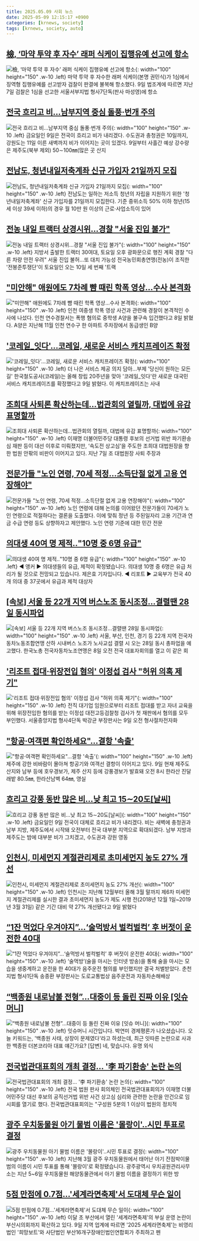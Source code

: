 ```yaml
---
title: 2025.05.09 사회 뉴스
date: 2025-05-09 12:15:17 +0900
categories: [krnews, society]
tags: [krnews, society, auto]
---
```

## [檢, ‘마약 투약 후 자수’ 래퍼 식케이 집행유예 선고에 항소](https://n.news.naver.com/mnews/article/366/0001075631)

![檢, ‘마약 투약 후 자수’ 래퍼 식케이 집행유예 선고에 항소](https://mimgnews.pstatic.net/image/origin/366/2025/05/09/1075631.jpg?type=nf220_150){: width="100" height="150" .w-10 .left}
마약 투약 후 자수한 래퍼 식케이(본명 권민식)가 1심에서 징역형 집행유예를 선고받자 검찰이 판결에 불복해 항소했다. 9일 법조계에 따르면 지난 7일 검찰은 1심을 선고한 서울서부지법 형사7단독(판사 마성영)에 항소

## [전국 흐리고 비…남부지역 중심 돌풍·번개 주의](https://n.news.naver.com/mnews/article/001/0015377248)

![전국 흐리고 비…남부지역 중심 돌풍·번개 주의](https://mimgnews.pstatic.net/image/origin/001/2025/05/09/15377248.jpg?type=nf220_150){: width="100" height="150" .w-10 .left}
금요일인 9일은 전국이 흐리고 비가 내리겠다. 수도권과 충청권은 10일까지, 강원도는 11일 이른 새벽까지 비가 이어지는 곳이 있겠다. 9일부터 사흘간 예상 강수량은 제주도(북부 제외) 50∼100㎜(많은 곳 산지

## [전남도, 청년내일저축계좌 신규 가입자 21일까지 모집](https://n.news.naver.com/mnews/article/421/0008238109)

![전남도, 청년내일저축계좌 신규 가입자 21일까지 모집](https://mimgnews.pstatic.net/image/origin/421/2025/05/08/8238109.jpg?type=nf220_150){: width="100" height="150" .w-10 .left}
전남도는 일하는 저소득 청년의 자립을 지원하기 위한 '청년내일저축계좌' 신규 가입자를 21일까지 모집한다. 기준 중위소득 50% 이하 청년(15세 이상 39세 이하)의 경우 월 10만 원 이상의 근로·사업소득이 있어

## [전농 내일 트랙터 상경시위…경찰 "서울 진입 불가"](https://n.news.naver.com/mnews/article/001/0015377251)

![전농 내일 트랙터 상경시위…경찰 "서울 진입 불가"](https://mimgnews.pstatic.net/image/origin/001/2025/05/09/15377251.jpg?type=nf220_150){: width="100" height="150" .w-10 .left}
지방서 출발한 트랙터 30여대, 토요일 오후 광화문으로 행진 계획 경찰 "다른 차량 안전 우려" 서울 진입 불허…또 대치 가능성 전국농민회총연맹(전농)이 조직한 '전봉준투쟁단'이 토요일인 오는 10일 세 번째 '트랙

## ["미안해" 애원에도 7차례 뺨 때린 학폭 영상…수사 본격화](https://n.news.naver.com/mnews/article/001/0015375525)

!["미안해" 애원에도 7차례 뺨 때린 학폭 영상…수사 본격화](https://mimgnews.pstatic.net/image/origin/001/2025/05/08/15375525.jpg?type=nf220_150){: width="100" height="150" .w-10 .left}
인천 여중생 학폭 영상 사건과 관련해 경찰이 본격적인 수사에 나섰다. 인천 연수경찰서는 폭행 혐의로 중학생 A양을 불구속 입건했다고 8일 밝혔다. A양은 지난해 11월 인천 연수구 한 아파트 주차장에서 동급생인 B양

## ['코레일_잇다'…코레일, 새로운 서비스 캐치프레이즈 확정](https://n.news.naver.com/mnews/article/001/0015377646)

!['코레일_잇다'…코레일, 새로운 서비스 캐치프레이즈 확정](https://mimgnews.pstatic.net/image/origin/001/2025/05/09/15377646.jpg?type=nf220_150){: width="100" height="150" .w-10 .left}
더 나은 서비스 제공 의지 담아…부제 '당신이 원하는 모든 길' 한국철도공사(코레일)는 올해 창립 20주년을 맞아 '코레일_잇다'란 새로운 대국민 서비스 캐치프레이즈를 확정했다고 9일 밝혔다. 이 캐치프레이즈는 사내

## [조희대 사퇴론 확산하는데…법관회의 열릴까, 대법에 유감 표명할까](https://n.news.naver.com/mnews/article/028/0002744908)

![조희대 사퇴론 확산하는데…법관회의 열릴까, 대법에 유감 표명할까](https://mimgnews.pstatic.net/image/origin/028/2025/05/08/2744908.jpg?type=nf220_150){: width="100" height="150" .w-10 .left}
이재명 더불어민주당 대통령 후보의 선거법 위반 파기환송심 재판 등이 대선 이후로 미뤄졌지만, ‘속도전 상고심’을 주도한 조희대 대법원장을 향한 법원 안팎의 비판이 이어지고 있다. 지난 7일 조 대법원장 사퇴 주장과

## [전문가들 "노인 연령, 70세 적정…소득단절 없게 고용 연장해야"](https://n.news.naver.com/mnews/article/003/0013230958)

![전문가들 "노인 연령, 70세 적정…소득단절 없게 고용 연장해야"](https://mimgnews.pstatic.net/image/origin/003/2025/05/09/13230958.jpg?type=nf220_150){: width="100" height="150" .w-10 .left}
노인 연령에 대해 논의를 이어왔던 전문가들이 70세가 노인 연령으로 적절하다는 결론을 도출했다. 이에 맞춰 정년 등 주된일자리 고용 기간과 연금 수급 연령 등도 상향하자고 제안했다. 노인 연령 기준에 대한 민간 전문

## [의대생 40여 명 제적‥"10명 중 6명 유급"](https://n.news.naver.com/mnews/article/214/0001422921)

![의대생 40여 명 제적‥"10명 중 6명 유급"](https://mimgnews.pstatic.net/image/origin/214/2025/05/08/1422921.jpg?type=nf220_150){: width="100" height="150" .w-10 .left}
◀ 앵커 ▶ 의대생들의 유급, 제적이 확정됐습니다. 의대생 10명 중 6명은 유급 처리가 될 것으로 전망되고 있습니다. 제은효 기자입니다. ◀ 리포트 ▶ 교육부가 전국 40개 의대 중 37곳에서 유급과 제적 대상자

## [[속보] 서울 등 22개 지역 버스노조 동시조정…결렬땐 28일 동시파업](https://n.news.naver.com/mnews/article/009/0005488858)

![[속보] 서울 등 22개 지역 버스노조 동시조정…결렬땐 28일 동시파업](https://mimgnews.pstatic.net/image/origin/009/2025/05/08/5488858.jpg?type=nf220_150){: width="100" height="150" .w-10 .left}
서울, 부산, 인천, 경기 등 22개 지역 전국자동차노동조합연맹 산하 시내버스 노조가 노사교섭 결렬 시 오는 28일 동시 총파업을 예고했다. 한국노총 전국자동차노조연맹은 8일 오전 전국 대표자회의를 열고 이 같은 회

## ['리조트 접대·위장전입 혐의' 이정섭 검사 "허위 의혹 제기"](https://n.news.naver.com/mnews/article/003/0013231074)

!['리조트 접대·위장전입 혐의' 이정섭 검사 "허위 의혹 제기"](https://mimgnews.pstatic.net/image/origin/003/2025/05/09/13231074.jpg?type=nf220_150){: width="100" height="150" .w-10 .left}
전직 대기업 임원으로부터 리조트 접대를 받고 자녀 교육을 위해 위장전입한 혐의를 받는 이정섭 대전고등검찰청 검사가 첫 재판에서 혐의를 모두 부인했다. 서울중앙지법 형사4단독 박강균 부장판사는 9일 오전 형사절차전자화

## ["항공·여객편 확인하세요"…결항 '속출'](https://n.news.naver.com/mnews/article/215/0001208603)

!["항공·여객편 확인하세요"…결항 '속출'](https://mimgnews.pstatic.net/image/origin/215/2025/05/09/1208603.jpg?type=nf220_150){: width="100" height="150" .w-10 .left}
제주에 강한 비바람이 몰아쳐 항공기와 여객선 결항이 이어지고 있다. 9일 현재 제주도 산지와 남부 등에 호우경보가, 제주 산지 등에 강풍경보가 발효돼 오전 8시 한라산 진달래밭 80.5㎜, 한라산남벽 64㎜, 영실

## [흐리고 강풍 동반 많은 비…낮 최고 15∼20도[날씨]](https://n.news.naver.com/mnews/article/001/0015377067)

![흐리고 강풍 동반 많은 비…낮 최고 15∼20도[날씨]](https://mimgnews.pstatic.net/image/origin/001/2025/05/08/15377067.jpg?type=nf220_150){: width="100" height="150" .w-10 .left}
금요일인 9일 전국이 대체로 흐리고 비가 내리겠다. 비는 새벽에 충청권과 남부 지방, 제주도에서 시작돼 오전부터 전국 대부분 지역으로 확대되겠다. 남부 지방과 제주도는 밤에 대부분 비가 그치겠고, 수도권과 강원 영동

## [인천시, 미세먼지 계절관리제로 초미세먼지 농도 27% 개선](https://n.news.naver.com/mnews/article/014/0005347145)

![인천시, 미세먼지 계절관리제로 초미세먼지 농도 27% 개선](https://mimgnews.pstatic.net/image/origin/014/2025/05/09/5347145.jpg?type=nf220_150){: width="100" height="150" .w-10 .left}
인천시는 지난해 12월부터 올해 3월 말까지 제6차 미세먼지 계절관리제를 실시한 결과 초미세먼지 농도가 제도 시행 전(2018년 12월 1일~2019년 3월 31일) 같은 기간 대비 약 27% 개선됐다고 9일 밝혔다

## [“1잔 먹었다 우겨야지”…‘술먹방서 벌컥벌컥’ 후 버젓이 운전한 40대](https://n.news.naver.com/mnews/article/016/0002468868)

![“1잔 먹었다 우겨야지”…‘술먹방서 벌컥벌컥’ 후 버젓이 운전한 40대](https://mimgnews.pstatic.net/image/origin/016/2025/05/09/2468868.jpg?type=nf220_150){: width="100" height="150" .w-10 .left}
‘술먹방’(술을 마시는 인터넷 방송)을 통해 술을 마시는 모습을 생중계하고 운전을 한 40대가 음주운전 혐의를 부인했지만 결국 처벌받았다. 춘천지법 형사1단독 송종환 부장판사는 도로교통법상 음주운전과 자동차손해배상

## [“백종원 내로남불 전형”…대중이 등 돌린 진짜 이유 [잇슈 머니]](https://n.news.naver.com/mnews/article/056/0011947722)

![“백종원 내로남불 전형”…대중이 등 돌린 진짜 이유 [잇슈 머니]](https://mimgnews.pstatic.net/image/origin/056/2025/05/09/11947722.jpg?type=nf220_150){: width="100" height="150" .w-10 .left}
잇슈머니 시간입니다. 박연미 경제평론가 나오셨습니다. 오늘 키워드는, '백종원 사태, 상장이 문제였다'라고 하셨는데, 최근 잇따른 논란으로 사과한 백종원 더본코리아 대표 얘긴가요? [답변] 네, 맞습니다. 유명 외식

## [전국법관대표회의 개최 결정... '李 파기환송' 논란 논의](https://n.news.naver.com/mnews/article/469/0000863783)

![전국법관대표회의 개최 결정... '李 파기환송' 논란 논의](https://mimgnews.pstatic.net/image/origin/469/2025/05/09/863783.jpg?type=nf220_150){: width="100" height="150" .w-10 .left}
전국 법원 판사 회의체인 전국법관대표회의가 이재명 더불어민주당 대선 후보의 공직선거법 위반 사건 상고심 심리와 관련한 논란을 안건으로 임시회를 열기로 했다. 전국법관대표회의는 "구성원 5분의 1 이상이 법원의 정치적

## [광주 우치동물원 아기 물범 이름은 '몰랑이'..시민 투표로 결정](https://n.news.naver.com/mnews/article/660/0000084912)

![광주 우치동물원 아기 물범 이름은 '몰랑이'..시민 투표로 결정](https://mimgnews.pstatic.net/image/origin/660/2025/05/09/84912.jpg?type=nf220_150){: width="100" height="150" .w-10 .left}
지난해 3월 광주 우치동물원에서 태어난 아기 잔점박이물범의 이름이 시민 투표를 통해 '몰랑이'로 확정됐습니다. 광주광역시 우치공원관리사무소는 지난 5~6일 우치동물원 해양동물관에서 아기 물범 이름을 결정하기 위한 방

## [5점 만점에 0.7점…'세계라면축제'서 도대체 무슨 일이](https://n.news.naver.com/mnews/article/215/0001208636)

![5점 만점에 0.7점…'세계라면축제'서 도대체 무슨 일이](https://mimgnews.pstatic.net/image/origin/215/2025/05/09/1208636.jpg?type=nf220_150){: width="100" height="150" .w-10 .left}
이달 초 부산에서 열린 '세계라면축제'의 부실 운영 논란이 부산시의회까지 확산하고 있다. 9일 지역 업계에 따르면 '2025 세계라면축제'는 비영리법인 '희망보트'와 사단법인 부산16개구장애인법인연합회가 주최하고 펜

